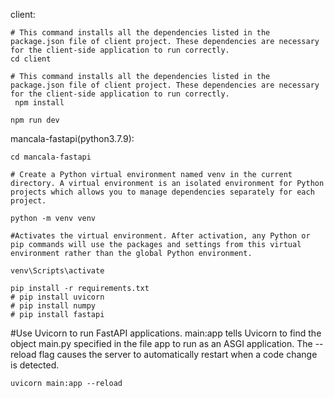 client:

	# This command installs all the dependencies listed in the package.json file of client project. These dependencies are necessary for the client-side application to run correctly.
    cd client
   
	# This command installs all the dependencies listed in the package.json file of client project. These dependencies are necessary for the client-side application to run correctly.
	 npm install
	 
	npm run dev

mancala-fastapi(python3.7.9):
    
    cd mancala-fastapi
	
	# Create a Python virtual environment named venv in the current directory. A virtual environment is an isolated environment for Python projects which allows you to manage dependencies separately for each project.
 
    python -m venv venv
	
	#Activates the virtual environment. After activation, any Python or pip commands will use the packages and settings from this virtual environment rather than the global Python environment.
 
    venv\Scripts\activate

    pip install -r requirements.txt
    # pip install uvicorn
    # pip install numpy
    # pip install fastapi

#Use Uvicorn to run FastAPI applications. main:app tells Uvicorn to find the object main.py specified in the file app to run as an ASGI application. The --reload flag causes the server to automatically restart when a code change is detected.
   
    uvicorn main:app --reload
	
	

